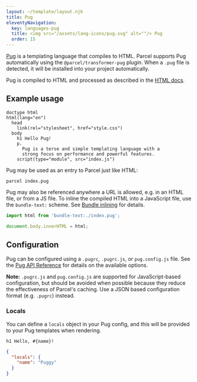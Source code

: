 ```yaml
---
layout: ~/template/layout.njk
title: Pug
eleventyNavigation:
  key: languages-pug
  title: <img src="/assets/lang-icons/pug.svg" alt=""/> Pug
  order: 15
---
```


[Pug](https://pugjs.org) is a templating language that compiles to HTML. Parcel supports Pug automatically using the `@parcel/transformer-pug` plugin. When a `.pug` file is detected, it will be installed into your project automatically.

Pug is compiled to HTML and processed as described in the [HTML docs](/languages/html.md).

## Example usage

```pug
doctype html
html(lang="en")
  head
    link(rel="stylesheet", href="style.css")
  body
    h1 Hello Pug!
    p.
      Pug is a terse and simple templating language with a
      strong focus on performance and powerful features.
    script(type="module", src="index.js")
```

Pug may be used as an entry to Parcel just like HTML:

```shell
parcel index.pug
```

Pug may also be referenced anywhere a URL is allowed, e.g. in an HTML file, or from a JS file. To inline the compiled HTML into a JavaScript file, use the `bundle-text:` scheme. See [Bundle inlining](/features/bundle-inlining.md) for details.

```js
import html from 'bundle-text:./index.pug';

document.body.innerHTML = html;
```

## Configuration

Pug can be configured using a `.pugrc`, `.pugrc.js`, or `pug.config.js` file. See the [Pug API Reference](https://pugjs.org/api/reference.html) for details on the available options.

<warning>

**Note:** `.pugrc.js` and `pug.config.js` are supported for JavaScript-based configuration, but should be avoided when possible because they reduce the effectiveness of Parcel's caching. Use a JSON based configuration format (e.g. `.pugrc`) instead.

</warning>

### Locals

You can define a `locals` object in your Pug config, and this will be provided to your Pug templates when rendering.

<sample>
<sample-file name="index.pug">

```pug
h1 Hello, #{name}!
```

</sample-file>
<sample-file name=".pugrc">

```json
{
  "locals": {
    "name": "Puggy"
  }
}
```

</sample-file>
</sample>

